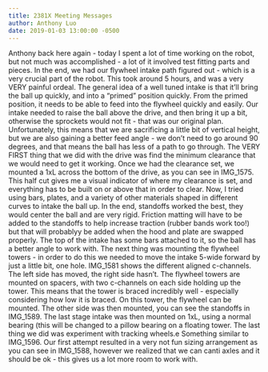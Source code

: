 ```yaml
---
title: 2381X Meeting Messages
author: Anthony Luo
date: 2019-01-03 13:00:00 -0500
---
```

Anthony back here again - today I spent a lot of time working on the robot, but not much was accomplished - a lot of it involved test fitting parts and pieces. In the end, we had our flywheel intake path figured out - which is a very crucial part of the robot. This took around 5 hours, and was a very VERY painful ordeal. 
The general idea of a well tuned intake is that it’ll bring the ball up quickly, and into a “primed” position quickly. From the primed position, it needs to be able to feed into the flywheel quickly and easily. Our intake needed to raise the ball above the drive, and then bring it up a bit, otherwise the sprockets would not fit - that was our original plan. Unfortunately, this means that we are sacrificing a little bit of vertical height, but we are also gaining a better feed angle - we don’t need to go around 90 degrees, and that means the ball has less of a path to go through. The VERY FIRST thing that we did with the drive was find the minimum clearance that we would need to get it working. Once we had the clearance set, we mounted a 1xL across the bottom of the drive, as you can see in IMG_1575. This half cut gives me a visual indicator of where my clearance is set, and everything has to be built on or above that in order to clear. Now, I tried using bars, plates, and a variety of other materials shaped in different curves to intake the ball up. In the end, standoffs worked the best, they would center the ball and are very rigid. Friction matting will have to be added to the standoffs to help increase traction (rubber bands work too!) but that will probablyy be added when the hood and plate are swapped properly. The top of the intake has some bars attached to it, so the ball has a better angle to work with. 
The next thing was mounting the flywheel towers - in order to do this we needed to move the intake 5-wide forward by just a little bit, one hole. IMG_1581 shows the different aligned c-channels. The left side has moved, the right side hasn’t. The flywheel towers are mounted on spacers, with two c-channels on each side holding up the tower. This means that the tower is braced incredibly well - especially considering how low it is braced. On this tower, the flywheel can be mounted. The other side was then mounted, you can see the standoffs in IMG_1589. The last stage intake was then mounted on 1xL, using a normal bearing (this will be changed to a pillow bearing on a floating tower.
The last thing we did was experiment with tracking wheels.e Something similar to IMG_1596. Our first attempt resulted in a very not fun sizing arrangement as you can see in IMG_1588, however we realized that we can canti axles and it should be ok - this gives us a lot more room to work with.
